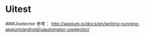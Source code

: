 # Uitest



###Uiselector
参考：
http://appium.io/docs/en/writing-running-appium/android/uiautomator-uiselector/
